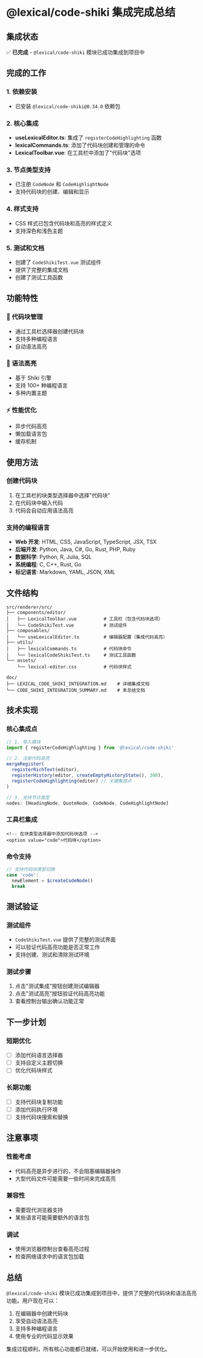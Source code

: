 # @lexical/code-shiki 集成完成总结

## 集成状态

✅ **已完成** - `@lexical/code-shiki` 模块已成功集成到项目中

## 完成的工作

### 1. 依赖安装
- 已安装 `@lexical/code-shiki@0.34.0` 依赖包

### 2. 核心集成
- **useLexicalEditor.ts**: 集成了 `registerCodeHighlighting` 函数
- **lexicalCommands.ts**: 添加了代码块创建和管理的命令
- **LexicalToolbar.vue**: 在工具栏中添加了"代码块"选项

### 3. 节点类型支持
- 已注册 `CodeNode` 和 `CodeHighlightNode`
- 支持代码块的创建、编辑和显示

### 4. 样式支持
- CSS 样式已包含代码块和高亮的样式定义
- 支持深色和浅色主题

### 5. 测试和文档
- 创建了 `CodeShikiTest.vue` 测试组件
- 提供了完整的集成文档
- 创建了测试工具函数

## 功能特性

### 🎯 代码块管理
- 通过工具栏选择器创建代码块
- 支持多种编程语言
- 自动语法高亮

### 🌈 语法高亮
- 基于 Shiki 引擎
- 支持 100+ 种编程语言
- 多种内置主题

### ⚡ 性能优化
- 异步代码高亮
- 懒加载语言包
- 缓存机制

## 使用方法

### 创建代码块
1. 在工具栏的块类型选择器中选择"代码块"
2. 在代码块中输入代码
3. 代码会自动应用语法高亮

### 支持的编程语言
- **Web 开发**: HTML, CSS, JavaScript, TypeScript, JSX, TSX
- **后端开发**: Python, Java, C#, Go, Rust, PHP, Ruby
- **数据科学**: Python, R, Julia, SQL
- **系统编程**: C, C++, Rust, Go
- **标记语言**: Markdown, YAML, JSON, XML

## 文件结构

```
src/renderer/src/
├── components/editor/
│   ├── LexicalToolbar.vue          # 工具栏（包含代码块选项）
│   └── CodeShikiTest.vue           # 测试组件
├── composables/
│   └── useLexicalEditor.ts         # 编辑器配置（集成代码高亮）
├── utils/
│   ├── lexicalCommands.ts          # 代码块命令
│   └── lexicalCodeShikiTest.ts     # 测试工具函数
└── assets/
    └── lexical-editor.css          # 代码块样式

doc/
├── LEXICAL_CODE_SHIKI_INTEGRATION.md    # 详细集成文档
└── CODE_SHIKI_INTEGRATION_SUMMARY.md    # 本总结文档
```

## 技术实现

### 核心集成点
```typescript
// 1. 导入模块
import { registerCodeHighlighting } from '@lexical/code-shiki'

// 2. 注册代码高亮
mergeRegister(
  registerRichText(editor),
  registerHistory(editor, createEmptyHistoryState(), 300),
  registerCodeHighlighting(editor) // 关键集成点
)

// 3. 支持节点类型
nodes: [HeadingNode, QuoteNode, CodeNode, CodeHighlightNode]
```

### 工具栏集成
```vue
<!-- 在块类型选择器中添加代码块选项 -->
<option value="code">代码块</option>
```

### 命令支持
```typescript
// 支持代码块类型切换
case 'code':
  newElement = $createCodeNode()
  break
```

## 测试验证

### 测试组件
- `CodeShikiTest.vue` 提供了完整的测试界面
- 可以验证代码高亮功能是否正常工作
- 支持创建、测试和清除测试环境

### 测试步骤
1. 点击"测试集成"按钮创建测试编辑器
2. 点击"测试高亮"按钮验证代码高亮功能
3. 查看控制台输出确认功能正常

## 下一步计划

### 短期优化
- [ ] 添加代码语言选择器
- [ ] 支持自定义主题切换
- [ ] 优化代码块样式

### 长期功能
- [ ] 支持代码块复制功能
- [ ] 添加代码执行环境
- [ ] 支持代码块搜索和替换

## 注意事项

### 性能考虑
- 代码高亮是异步进行的，不会阻塞编辑器操作
- 大型代码文件可能需要一些时间来完成高亮

### 兼容性
- 需要现代浏览器支持
- 某些语言可能需要额外的语言包

### 调试
- 使用浏览器控制台查看高亮过程
- 检查网络请求中的语言包加载

## 总结

`@lexical/code-shiki` 模块已成功集成到项目中，提供了完整的代码块和语法高亮功能。用户现在可以：

1. 在编辑器中创建代码块
2. 享受自动语法高亮
3. 支持多种编程语言
4. 使用专业的代码显示效果

集成过程顺利，所有核心功能都已就绪，可以开始使用和进一步优化。
